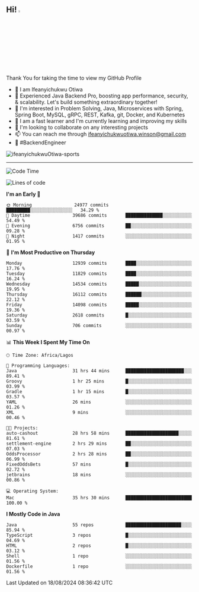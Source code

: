 <!-- BLOG-POST-LIST:START --><!-- BLOG-POST-LIST:END -->

## Hi! <img src="https://media.giphy.com/media/hvRJCLFzcasrR4ia7z/giphy.gif" width="4%"> 

Thank You for taking the time to view my GitHub Profile

- 👋 I am Ifeanyichukwu Otiwa
- 🚀 Experienced Java Backend Pro, boosting app performance, security, & scalability. Let's build something extraordinary together!
- 👀 I'm interested in Problem Solving, Java, Microservices with Spring, Spring Boot, MySQL, gRPC, REST, Kafka, git, Docker, and Kubernetes
- 🌱 I am a fast learner and I'm currently learning and improving my skills
- 💞️ I'm looking to collaborate on any interesting projects
- 📫 You can reach me through ifeanyichukwuotiwa.winson@gmail.com
- 🚀 #BackendEngineer

<p align="left" marginTop="10px"> <img src="https://komarev.com/ghpvc/?username=ifeanyichukwuOtiwa-sports&label=Profile%20views&color=0e75b6&style=for-the-badge" alt="ifeanyichukwuOtiwa-sports" /> </p>

***

<!--START_SECTION:waka-->
![Code Time](http://img.shields.io/badge/Code%20Time-2%2C794%20hrs%2050%20mins-blue)

![Lines of code](https://img.shields.io/badge/From%20Hello%20World%20I%27ve%20Written-17.4%20million%20lines%20of%20code-blue)

**I'm an Early 🐤** 

```text
🌞 Morning                24977 commits       █████████░░░░░░░░░░░░░░░░   34.29 % 
🌆 Daytime                39686 commits       ██████████████░░░░░░░░░░░   54.49 % 
🌃 Evening                6756 commits        ██░░░░░░░░░░░░░░░░░░░░░░░   09.28 % 
🌙 Night                  1417 commits        ░░░░░░░░░░░░░░░░░░░░░░░░░   01.95 % 
```
📅 **I'm Most Productive on Thursday** 

```text
Monday                   12939 commits       ████░░░░░░░░░░░░░░░░░░░░░   17.76 % 
Tuesday                  11829 commits       ████░░░░░░░░░░░░░░░░░░░░░   16.24 % 
Wednesday                14534 commits       █████░░░░░░░░░░░░░░░░░░░░   19.95 % 
Thursday                 16112 commits       ██████░░░░░░░░░░░░░░░░░░░   22.12 % 
Friday                   14098 commits       █████░░░░░░░░░░░░░░░░░░░░   19.36 % 
Saturday                 2618 commits        █░░░░░░░░░░░░░░░░░░░░░░░░   03.59 % 
Sunday                   706 commits         ░░░░░░░░░░░░░░░░░░░░░░░░░   00.97 % 
```


📊 **This Week I Spent My Time On** 

```text
🕑︎ Time Zone: Africa/Lagos

💬 Programming Languages: 
Java                     31 hrs 44 mins      ██████████████████████░░░   89.41 % 
Groovy                   1 hr 25 mins        █░░░░░░░░░░░░░░░░░░░░░░░░   03.99 % 
Gradle                   1 hr 15 mins        █░░░░░░░░░░░░░░░░░░░░░░░░   03.57 % 
YAML                     26 mins             ░░░░░░░░░░░░░░░░░░░░░░░░░   01.26 % 
XML                      9 mins              ░░░░░░░░░░░░░░░░░░░░░░░░░   00.46 % 

🐱‍💻 Projects: 
auto-cashout             28 hrs 58 mins      ████████████████████░░░░░   81.61 % 
settlement-engine        2 hrs 29 mins       ██░░░░░░░░░░░░░░░░░░░░░░░   07.03 % 
OddsProcessor            2 hrs 28 mins       ██░░░░░░░░░░░░░░░░░░░░░░░   06.99 % 
FixedOddsBets            57 mins             █░░░░░░░░░░░░░░░░░░░░░░░░   02.72 % 
jetbrains                18 mins             ░░░░░░░░░░░░░░░░░░░░░░░░░   00.86 % 

💻 Operating System: 
Mac                      35 hrs 30 mins      █████████████████████████   100.00 % 
```

**I Mostly Code in Java** 

```text
Java                     55 repos            █████████████████████░░░░   85.94 % 
TypeScript               3 repos             █░░░░░░░░░░░░░░░░░░░░░░░░   04.69 % 
HTML                     2 repos             █░░░░░░░░░░░░░░░░░░░░░░░░   03.12 % 
Shell                    1 repo              ░░░░░░░░░░░░░░░░░░░░░░░░░   01.56 % 
Dockerfile               1 repo              ░░░░░░░░░░░░░░░░░░░░░░░░░   01.56 % 
```




 Last Updated on 18/08/2024 08:36:42 UTC
<!--END_SECTION:waka-->

<!--
<p align="center">
![trophy](https://github-profile-trophy.vercel.app/?username=ifeanyichukwuOtiwa-sports&theme=onedark) (https://github.com/ryo-ma/github-profile-trophy)
</p>
-->

<!---
ifeanyi-otiwa/ifeanyi-otiwa is a ✨ special ✨ repository because its `README.md` (this file) appears on your GitHub profile.
You can click the Preview link to take a look at your changes.
--->
